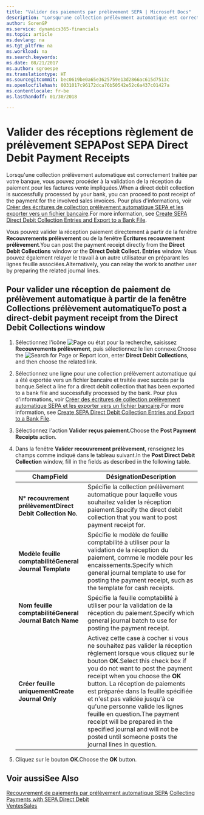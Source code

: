 ```yaml
---
title: "Valider des paiements par prélèvement SEPA | Microsoft Docs"
description: "Lorsqu'une collection prélèvement automatique est correctement traitée par votre banque, vous pouvez procéder à la validation de la réception du paiement pour les factures vente impliquées."
author: SorenGP
ms.service: dynamics365-financials
ms.topic: article
ms.devlang: na
ms.tgt_pltfrm: na
ms.workload: na
ms.search.keywords: 
ms.date: 08/21/2017
ms.author: sgroespe
ms.translationtype: HT
ms.sourcegitcommit: bec0619be0a65e3625759e13d2866ac615d7513c
ms.openlocfilehash: 0031017c96172dca76b50542e52c6a437c01427a
ms.contentlocale: fr-be
ms.lasthandoff: 01/30/2018

---
```

# <a name="post-sepa-direct-debit-payment-receipts"></a><span data-ttu-id="70c2b-103">Valider des réceptions règlement de prélèvement SEPA</span><span class="sxs-lookup"><span data-stu-id="70c2b-103">Post SEPA Direct Debit Payment Receipts</span></span>
<span data-ttu-id="70c2b-104">Lorsqu'une collection prélèvement automatique est correctement traitée par votre banque, vous pouvez procéder à la validation de la réception du paiement pour les factures vente impliquées.</span><span class="sxs-lookup"><span data-stu-id="70c2b-104">When a direct debit collection is successfully processed by your bank, you can proceed to post receipt of the payment for the involved sales invoices.</span></span> <span data-ttu-id="70c2b-105">Pour plus d'informations, voir [Créer des écritures de collection prélèvement automatique SEPA et les exporter vers un fichier bancaire](finance-how-create-sepa-direct-debit-collection-entries-export-bank-file.md).</span><span class="sxs-lookup"><span data-stu-id="70c2b-105">For more information, see [Create SEPA Direct Debit Collection Entries and Export to a Bank File](finance-how-create-sepa-direct-debit-collection-entries-export-bank-file.md).</span></span>  

<span data-ttu-id="70c2b-106">Vous pouvez valider la réception paiement directement à partir de la fenêtre **Recouvrements prélèvement** ou de la fenêtre **Écritures recouvrement prélèvement**.</span><span class="sxs-lookup"><span data-stu-id="70c2b-106">You can post the payment receipt directly from the **Direct Debit Collections** window or the **Direct Debit Collect. Entries** window.</span></span> <span data-ttu-id="70c2b-107">Vous pouvez également relayer le travail à un autre utilisateur en préparant les lignes feuille associées.</span><span class="sxs-lookup"><span data-stu-id="70c2b-107">Alternatively, you can relay the work to another user by preparing the related journal lines.</span></span>  

## <a name="to-post-a-direct-debit-payment-receipt-from-the-direct-debit-collections-window"></a><span data-ttu-id="70c2b-108">Pour valider une réception de paiement de prélèvement automatique à partir de la fenêtre Collections prélèvement automatique</span><span class="sxs-lookup"><span data-stu-id="70c2b-108">To post a direct-debit payment receipt from the Direct Debit Collections window</span></span>  
1. <span data-ttu-id="70c2b-109">Sélectionnez l'icône ![Page ou état pour la recherche](media/ui-search/search_small.png "icône Page ou état pour la recherche"), saisissez **Recouvrements prélèvement**, puis sélectionnez le lien connexe.</span><span class="sxs-lookup"><span data-stu-id="70c2b-109">Choose the ![Search for Page or Report](media/ui-search/search_small.png "Search for Page or Report icon") icon, enter **Direct Debit Collections**, and then choose the related link.</span></span>  
2. <span data-ttu-id="70c2b-110">Sélectionnez une ligne pour une collection prélèvement automatique qui a été exportée vers un fichier bancaire et traitée avec succès par la banque.</span><span class="sxs-lookup"><span data-stu-id="70c2b-110">Select a line for a direct debit collection that has been exported to a bank file and successfully processed by the bank.</span></span> <span data-ttu-id="70c2b-111">Pour plus d'informations, voir [Créer des écritures de collection prélèvement automatique SEPA et les exporter vers un fichier bancaire](finance-how-create-sepa-direct-debit-collection-entries-export-bank-file.md).</span><span class="sxs-lookup"><span data-stu-id="70c2b-111">For more information, see [Create SEPA Direct Debit Collection Entries and Export to a Bank File](finance-how-create-sepa-direct-debit-collection-entries-export-bank-file.md).</span></span>  
3. <span data-ttu-id="70c2b-112">Sélectionnez l'action **Valider reçus paiement**.</span><span class="sxs-lookup"><span data-stu-id="70c2b-112">Choose the **Post Payment Receipts** action.</span></span>  
4. <span data-ttu-id="70c2b-113">Dans la fenêtre **Valider recouvrement prélèvement**, renseignez les champs comme indiqué dans le tableau suivant.</span><span class="sxs-lookup"><span data-stu-id="70c2b-113">In the **Post Direct Debit Collection** window, fill in the fields as described in the following table.</span></span>  

    |<span data-ttu-id="70c2b-114">Champ</span><span class="sxs-lookup"><span data-stu-id="70c2b-114">Field</span></span>|<span data-ttu-id="70c2b-115">Désignation</span><span class="sxs-lookup"><span data-stu-id="70c2b-115">Description</span></span>|  
    |---------------------------------|---------------------------------------|  
    |<span data-ttu-id="70c2b-116">**N° recouvrement prélèvement**</span><span class="sxs-lookup"><span data-stu-id="70c2b-116">**Direct Debit Collection No.**</span></span>|<span data-ttu-id="70c2b-117">Spécifie la collection prélèvement automatique pour laquelle vous souhaitez valider la réception paiement.</span><span class="sxs-lookup"><span data-stu-id="70c2b-117">Specify the direct debit collection that you want to post payment receipt for.</span></span>|  
    |<span data-ttu-id="70c2b-118">**Modèle feuille comptabilité**</span><span class="sxs-lookup"><span data-stu-id="70c2b-118">**General Journal Template**</span></span>|<span data-ttu-id="70c2b-119">Spécifie le modèle de feuille comptabilité à utiliser pour la validation de la réception du paiement, comme le modèle pour les encaissements.</span><span class="sxs-lookup"><span data-stu-id="70c2b-119">Specify which general journal template to use for posting the payment receipt, such as the template for cash receipts.</span></span>|  
    |<span data-ttu-id="70c2b-120">**Nom feuille comptabilité**</span><span class="sxs-lookup"><span data-stu-id="70c2b-120">**General Journal Batch Name**</span></span>|<span data-ttu-id="70c2b-121">Spécifie la feuille comptabilité à utiliser pour la validation de la réception du paiement.</span><span class="sxs-lookup"><span data-stu-id="70c2b-121">Specify which general journal batch to use for posting the payment receipt.</span></span>|  
    |<span data-ttu-id="70c2b-122">**Créer feuille uniquement**</span><span class="sxs-lookup"><span data-stu-id="70c2b-122">**Create Journal Only**</span></span>|<span data-ttu-id="70c2b-123">Activez cette case à cocher si vous ne souhaitez pas valider la réception règlement lorsque vous cliquez sur le bouton **OK**.</span><span class="sxs-lookup"><span data-stu-id="70c2b-123">Select this check box if you do not want to post the payment receipt when you choose the **OK** button.</span></span> <span data-ttu-id="70c2b-124">La réception de paiements est préparée dans la feuille spécifiée et n'est pas validée jusqu'à ce qu'une personne valide les lignes feuille en question.</span><span class="sxs-lookup"><span data-stu-id="70c2b-124">The payment receipt will be prepared in the specified journal and will not be posted until someone posts the journal lines in question.</span></span>|  

5. <span data-ttu-id="70c2b-125">Cliquez sur le bouton **OK**.</span><span class="sxs-lookup"><span data-stu-id="70c2b-125">Choose the **OK** button.</span></span>  

## <a name="see-also"></a><span data-ttu-id="70c2b-126">Voir aussi</span><span class="sxs-lookup"><span data-stu-id="70c2b-126">See Also</span></span>  
 <span data-ttu-id="70c2b-127">[Recouvrement de paiements par prélèvement automatique SEPA](finance-collect-payments-with-sepa-direct-debit.md) </span><span class="sxs-lookup"><span data-stu-id="70c2b-127">[Collecting Payments with SEPA Direct Debit](finance-collect-payments-with-sepa-direct-debit.md) </span></span>  
 [<span data-ttu-id="70c2b-128">Ventes</span><span class="sxs-lookup"><span data-stu-id="70c2b-128">Sales</span></span>](sales-manage-sales.md)

